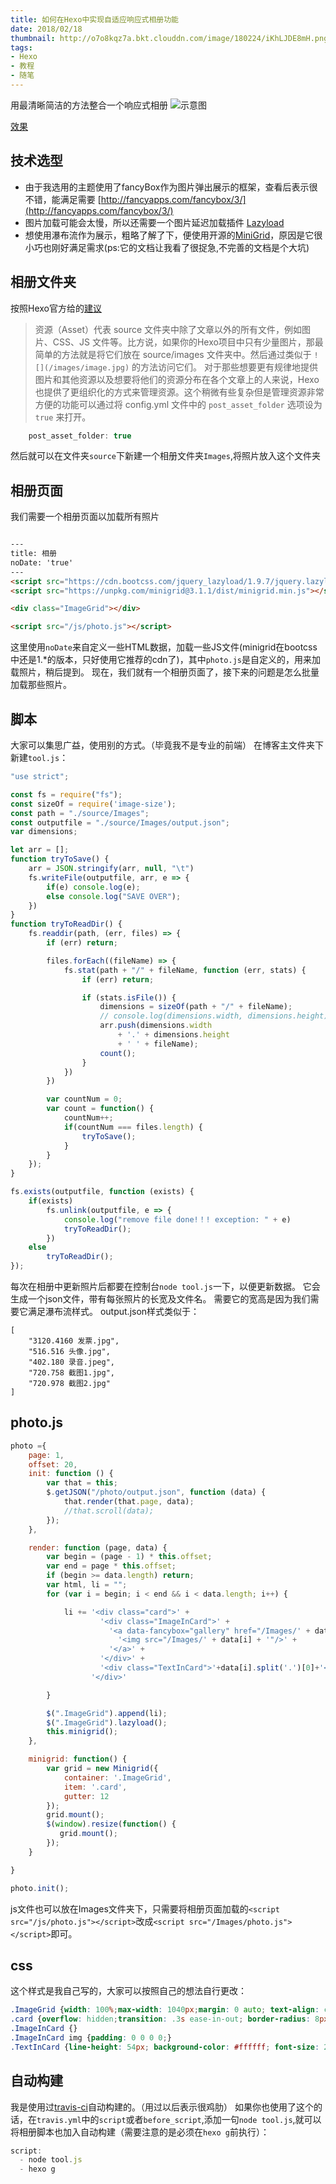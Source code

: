 ```yaml
---
title: 如何在Hexo中实现自适应响应式相册功能
date: 2018/02/18
thumbnail: http://o7o8kqz7a.bkt.clouddn.com/image/180224/iKhLJDE8mH.png
tags: 
- Hexo
- 教程
- 随笔
---
```


用最清晰简洁的方法整合一个响应式相册
![示意图](/blogimg/25.png)
<!-- more -->
[效果](https://fchange.github.io/photo/)

## 技术选型
- 由于我选用的主题使用了fancyBox作为图片弹出展示的框架，查看后表示很不错，能满足需要 
[http://fancyapps.com/fancybox/3/](http://fancyapps.com/fancybox/3/)
- 图片加载可能会太慢，所以还需要一个图片延迟加载插件 [Lazyload](https://github.com/tuupola/jquery_lazyload)
- 想使用瀑布流作为展示，粗略了解了下，便使用开源的[MiniGrid](https://github.com/henriquea/minigrid)，原因是它很小巧也刚好满足需求(ps:它的文档让我看了很捉急,不完善的文档是个大坑)

## 相册文件夹
按照Hexo官方给的[建议](https://hexo.io/zh-cn/docs/asset-folders.html)
> 资源（Asset）代表 source 文件夹中除了文章以外的所有文件，例如图片、CSS、JS 文件等。比方说，如果你的Hexo项目中只有少量图片，那最简单的方法就是将它们放在 source/images 文件夹中。然后通过类似于 `![](/images/image.jpg)` 的方法访问它们。
> 对于那些想要更有规律地提供图片和其他资源以及想要将他们的资源分布在各个文章上的人来说，Hexo也提供了更组织化的方式来管理资源。这个稍微有些复杂但是管理资源非常方便的功能可以通过将 config.yml 文件中的 `post_asset_folder` 选项设为 `true` 来打开。

``` javaScript
    post_asset_folder: true

```

然后就可以在文件夹`source`下新建一个相册文件夹`Images`,将照片放入这个文件夹

## 相册页面
我们需要一个相册页面以加载所有照片

```Html

---
title: 相册
noDate: 'true'
---
<script src="https://cdn.bootcss.com/jquery_lazyload/1.9.7/jquery.lazyload.js"></script>
<script src="https://unpkg.com/minigrid@3.1.1/dist/minigrid.min.js"></script>

<div class="ImageGrid"></div>

<script src="/js/photo.js"></script>
```
这里使用`noDate`来自定义一些HTML数据，加载一些JS文件(minigrid在bootcss中还是1.*的版本，只好使用它推荐的cdn了)，其中`photo.js`是自定义的，用来加载照片，稍后提到。
现在，我们就有一个相册页面了，接下来的问题是怎么批量加载那些照片。

## 脚本
大家可以集思广益，使用别的方式。（毕竟我不是专业的前端）
在博客主文件夹下新建`tool.js`：
```js
"use strict";

const fs = require("fs");
const sizeOf = require('image-size');
const path = "./source/Images";
const outputfile = "./source/Images/output.json";
var dimensions;

let arr = [];
function tryToSave() {
    arr = JSON.stringify(arr, null, "\t")
    fs.writeFile(outputfile, arr, e => {
        if(e) console.log(e);
        else console.log("SAVE OVER");
    })
}
function tryToReadDir() {  
    fs.readdir(path, (err, files) => {
        if (err) return;

        files.forEach((fileName) => {
            fs.stat(path + "/" + fileName, function (err, stats) {
                if (err) return; 

                if (stats.isFile()) {
                    dimensions = sizeOf(path + "/" + fileName);
                    // console.log(dimensions.width, dimensions.height);
                    arr.push(dimensions.width 
                        + '.' + dimensions.height 
                        + ' ' + fileName);
                    count();
                }
            })
        })

        var countNum = 0;
        var count = function() {
            countNum++;
            if(countNum === files.length) {
                tryToSave();
            }
        }
    });
}

fs.exists(outputfile, function (exists) {
    if(exists) 
        fs.unlink(outputfile, e => {
            console.log("remove file done!！! exception: " + e)
            tryToReadDir();
        }) 
    else 
        tryToReadDir();
});
```
每次在相册中更新照片后都要在控制台`node tool.js`一下，以便更新数据。
它会生成一个json文件，带有每张照片的长宽及文件名。
需要它的宽高是因为我们需要它满足瀑布流样式。
output.json样式类似于：
``` javasScript
[
    "3120.4160 发票.jpg",
    "516.516 头像.jpg",
    "402.180 录音.jpeg",
    "720.758 截图1.jpg",
    "720.978 截图2.jpg"
]
```

## photo.js
``` javaScript
photo ={
    page: 1,
    offset: 20,
    init: function () {
        var that = this;
        $.getJSON("/photo/output.json", function (data) {
            that.render(that.page, data);
            //that.scroll(data);
        });
    },

    render: function (page, data) {
        var begin = (page - 1) * this.offset;
        var end = page * this.offset;
        if (begin >= data.length) return;
        var html, li = "";
        for (var i = begin; i < end && i < data.length; i++) {

            li += '<div class="card">' +
                    '<div class="ImageInCard">' + 
                      '<a data-fancybox="gallery" href="/Images/' + data[i] + '">' +
                        '<img src="/Images/' + data[i] + '"/>' +
                      '</a>' +
                    '</div>' +
                    '<div class="TextInCard">'+data[i].split('.')[0]+'</div>' +
                  '</div>' 

        }

        $(".ImageGrid").append(li);
        $(".ImageGrid").lazyload();
        this.minigrid();
    },

    minigrid: function() {
        var grid = new Minigrid({
            container: '.ImageGrid',
            item: '.card',
            gutter: 12
        });
        grid.mount();
        $(window).resize(function() {
           grid.mount();
        });
    }

}

photo.init();
```

js文件也可以放在Images文件夹下，只需要将相册页面加载的`<script src="/js/photo.js"></script>`改成`<script src="/Images/photo.js"></script>`即可。

## css
这个样式是我自己写的，大家可以按照自己的想法自行更改：

``` CSS
.ImageGrid {width: 100%;max-width: 1040px;margin: 0 auto; text-align: center;}
.card {overflow: hidden;transition: .3s ease-in-out; border-radius: 8px; background-color: #ddd;}
.ImageInCard {}
.ImageInCard img {padding: 0 0 0 0;}
.TextInCard {line-height: 54px; background-color: #ffffff; font-size: 24px;}
```

## 自动构建
我是使用过[travis-ci](https://www.travis-ci.org/)自动构建的。（用过以后表示很鸡肋）
如果你也使用了这个的话，在`travis.yml`中的`script`或者`before_script`,添加一句`node tool.js`,就可以将相册脚本也加入自动构建（需要注意的是必须在`hexo g`前执行）：

``` javaScript
script:
  - node tool.js
  - hexo g
```

